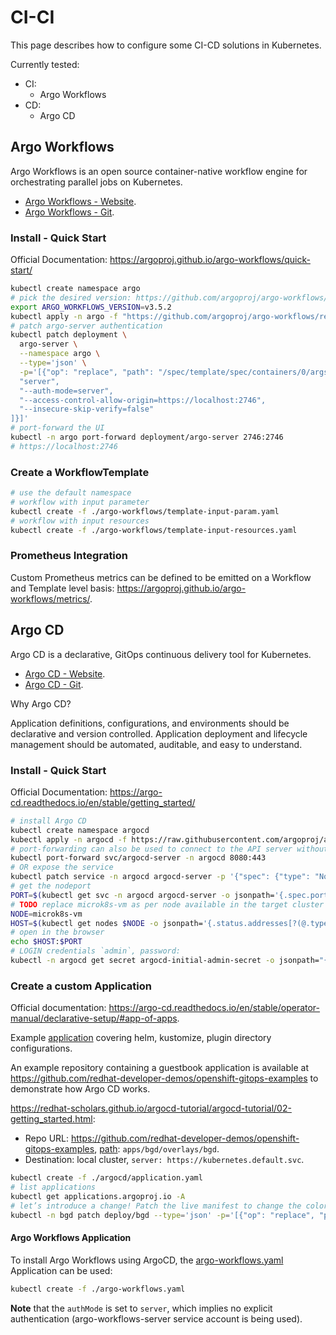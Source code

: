 # CI-CI

This page describes how to configure some CI-CD solutions in Kubernetes.

Currently tested:

- CI:
  - Argo Workflows
- CD:
  - Argo CD

## Argo Workflows

Argo Workflows is an open source container-native workflow engine for orchestrating parallel jobs on Kubernetes.

- [Argo Workflows - Website](https://argoproj.github.io/argo-workflows/).
- [Argo Workflows - Git](https://github.com/argoproj/argo-workflows).

### Install - Quick Start

Official Documentation: <https://argoproj.github.io/argo-workflows/quick-start/>

```bash
kubectl create namespace argo
# pick the desired version: https://github.com/argoproj/argo-workflows/releases/
export ARGO_WORKFLOWS_VERSION=v3.5.2
kubectl apply -n argo -f "https://github.com/argoproj/argo-workflows/releases/download/${ARGO_WORKFLOWS_VERSION}/install.yaml"
# patch argo-server authentication
kubectl patch deployment \
  argo-server \
  --namespace argo \
  --type='json' \
  -p='[{"op": "replace", "path": "/spec/template/spec/containers/0/args", "value": [
  "server",
  "--auth-mode=server",
  "--access-control-allow-origin=https://localhost:2746",
  "--insecure-skip-verify=false"
]}]'
# port-forward the UI
kubectl -n argo port-forward deployment/argo-server 2746:2746
# https://localhost:2746
```

### Create a WorkflowTemplate

```bash
# use the default namespace
# workflow with input parameter
kubectl create -f ./argo-workflows/template-input-param.yaml
# workflow with input resources
kubectl create -f ./argo-workflows/template-input-resources.yaml
```

### Prometheus Integration

Custom Prometheus metrics can be defined to be emitted on a Workflow and Template level basis: <https://argoproj.github.io/argo-workflows/metrics/>.

## Argo CD

Argo CD is a declarative, GitOps continuous delivery tool for Kubernetes.

- [Argo CD - Website](https://argo-cd.readthedocs.io/en/stable/).
- [Argo CD - Git](https://github.com/argoproj/argo-cd/).

Why Argo CD?

Application definitions, configurations, and environments should be declarative and version controlled. Application deployment and lifecycle management should be automated, auditable, and easy to understand.

### Install - Quick Start

Official Documentation: <https://argo-cd.readthedocs.io/en/stable/getting_started/>

```bash
# install Argo CD
kubectl create namespace argocd
kubectl apply -n argocd -f https://raw.githubusercontent.com/argoproj/argo-cd/stable/manifests/install.yaml
# port-forwarding can also be used to connect to the API server without exposing the service
kubectl port-forward svc/argocd-server -n argocd 8080:443
# OR expose the service
kubectl patch service -n argocd argocd-server -p '{"spec": {"type": "NodePort"}}'
# get the nodeport
PORT=$(kubectl get svc -n argocd argocd-server -o jsonpath='{.spec.ports[?(@.name=="http")].nodePort}')
# TODO replace microk8s-vm as per node available in the target cluster
NODE=microk8s-vm
HOST=$(kubectl get nodes $NODE -o jsonpath='{.status.addresses[?(@.type=="InternalIP")].address}')
# open in the browser
echo $HOST:$PORT
# LOGIN credentials `admin`, password:
kubectl -n argocd get secret argocd-initial-admin-secret -o jsonpath="{.data.password}" | base64 -d; echo
```

### Create a custom Application

Official documentation: <https://argo-cd.readthedocs.io/en/stable/operator-manual/declarative-setup/#app-of-apps>.

Example [application](./argocd/application-example.yaml) covering helm, kustomize, plugin directory configurations.

An example repository containing a guestbook application is available at <https://github.com/redhat-developer-demos/openshift-gitops-examples> to demonstrate how Argo CD works.

<https://redhat-scholars.github.io/argocd-tutorial/argocd-tutorial/02-getting_started.html>:

- Repo URL: <https://github.com/redhat-developer-demos/openshift-gitops-examples>, [path](https://github.com/redhat-developer-demos/openshift-gitops-examples/tree/main/apps/bgd/overlays/bgd): `apps/bgd/overlays/bgd`.
- Destination: local cluster, `server: https://kubernetes.default.svc`.

```bash
kubectl create -f ./argocd/application.yaml
# list applications
kubectl get applications.argoproj.io -A
# let’s introduce a change! Patch the live manifest to change the color of the box from blue to green:
kubectl -n bgd patch deploy/bgd --type='json' -p='[{"op": "replace", "path": "/spec/template/spec/containers/0/env/0/value", "value":"green"}]'
```

#### Argo Workflows Application

To install Argo Workflows using ArgoCD, the [argo-workflows.yaml](./argo-workflows.yaml) Application can be used:

```bash
kubectl create -f ./argo-workflows.yaml
```

**Note** that the `authMode` is set to `server`, which implies no explicit authentication (argo-workflows-server service account is being used).
